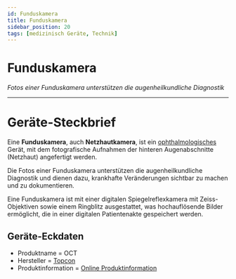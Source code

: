```yaml
---
id: Funduskamera
title: Funduskamera 
sidebar_position: 20
tags: [medizinisch Geräte, Technik]
---
```


# Funduskamera

*Fotos einer Funduskamera unterstützen die augenheilkundliche Diagnostik*

------



# Geräte-Steckbrief

Eine **Funduskamera**, auch **Netzhautkamera**, ist ein [ophthalmologisches](https://de.wikipedia.org/wiki/Ophthalmologie) Gerät, mit dem fotografische Aufnahmen der hinteren Augenabschnitte (Netzhaut) angefertigt werden. 

Die Fotos einer Funduskamera unterstützen die augenheilkundliche Diagnostik und dienen dazu, krankhafte Veränderungen sichtbar zu machen und zu dokumentieren.

Eine Funduskamera ist mit einer digitalen Spiegelreflexkamera mit Zeiss-Objektiven sowie einem Ringblitz ausgestattet, was hochauflösende Bilder ermöglicht, die in einer digitalen Patientenakte gespeichert werden. 



## Geräte-Eckdaten

-  Produktname = OCT 
-  Hersteller = [Topcon](https://topconhealthcare.eu/de_DE) 
-  Produktinformation = [Online Produktinformation](https://www.qnap.com/de-de/product/tvs-1282t3) 

